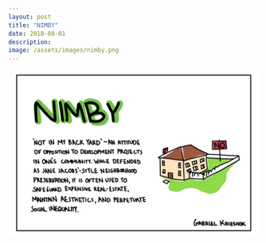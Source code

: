 ```yaml
---
layout: post
title: "NIMBY"
date: 2018-08-01
description: 
image: /assets/images/nimby.png
---
```


![NIMBY](/assets/images/nimby.png)